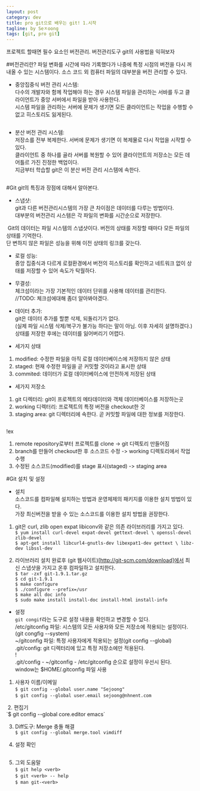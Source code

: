 ```yaml
---
layout: post
category: dev
title: pro git으로 배우는 git! 1.시작
tagline: by Seㅈoong
tags: [git, pro git]
---
```

프로젝트 할때면 필수 요소인 버전관리. 버전관리도구 git의 사용법을 익혀보자

<!--more-->

#버전관리란?
파일 변화를 시간에 따라 기록했다가 나중에 특정 시점의 버전을 다시 꺼내올 수 있는 시스템이다. 
소스 코드 외 컴퓨터 파일의 대부분을 버전 관리할 수 있다.
<img src="/assets/themes/Snail/img/git/1-1.png" alt="">


- 중앙집중식 버전 관리 시스템:<br>
다수의 개발자와 함께 작업해야 하는 경우 시스템 파일을 관리하는 서바를 두고 클라이언트가 중앙 서버에서 파일을 받아 사용한다. <br>
시스템 파일을 관리하는 서버에 문제가 생기면 모든 클라이언트는 작업을 수행할 수 없고 히스토리도 잃게된다.
<img src="/assets/themes/Snail/img/git/1-2.png" alt="">

- 분산 버전 관리 시스템:<br>
저장소를 전부 복제한다. 서버에 문제가 생기면 이 복제물로 다시 작업을 시작할 수 있다.<br>
클라이언트 중 하나를 골라 서버를 복원할 수 있어 클라이언트의 저장소는 모든 데어틀르 가진 진정한 백업이다.<br>
지금부터 학습할 git은 이 분산 버전 관리 시스템에 속한다.
<img src="/assets/themes/Snail/img/git/1-3.png" alt="">


#Git
git의 특징과 장점에 대해서 알아본다.

- 스냅샷:<br>
git과 다른 버전관리시스템의 가장 큰 차이점은 데이터를 다루는 방법이다.<br> 
대부분의 버전관리 시스템은 각 파일의 변화를 시간순으로 저장한다.<br>
<img src="/assets/themes/Snail/img/git/1-4.png" alt="">
Git의 데이터는 파일 시스템의 스냅샷이다. 버전의 상태를 저장할 때마다 모든 파일의 상태를 기억한다. <br>
단 변하지 않은 파일은 성능을 위해 이전 상태의 링크를 갖는다.<br>
<img src="/assets/themes/Snail/img/git/1-5.png" alt="">

- 로컬 성능:<br>
중앙 집중식과 다르게 로컬환경에서 버전의 히스토리를 확인하고 네트워크 없이 상태를 저장할 수 있어 속도가 탁월하다.<br>

- 무결성:<br>
체크섬이라는 가장 기본적인 데이터 단위를 사용해 데이터를 관리한다.<br>
//TODO: 체크섬에대해 좀더 알아봐야겠다.

- 데이터 추가:<br>
git은 데이터 추가를 할뿐 삭제, 되돌리기가 없다.<br>
(실제 파일 시스템 삭제/복구가 불가능 하다는 말이 아님. 이후 자세히 설명하겠다.)<br>
상태를 저장한 후에는 데이터를 잃어버리기 어렵다. <br>

- 세가지 상태<br>
1. modified: 수정한 파일을 아직 로컬 데이터베이스에 저장하지 않은 상태<br>
2. staged: 현재 수정한 파일을 곧 커밋할 것이라고 표시한 상태
3. commited: 데이터가 로컬 데이터베이스에 안전하게 저장된 상태<br>

- 세가지 저장소<br>
1. git 디렉터리: git이 프로젝트의 메타데이터와 객체 데이터베이스를 저장하는곳<br>
2. working 디렉터리: 프로젝트의 특정 버전을 checkout한 것<br>
3. staging area: git 디렉터리에 속한다. 곧 커밋할 파일에 대한 정보를 저장한다.<br>
<img src="/assets/themes/Snail/img/git/1-6.png" alt="">

!ex<br>
1. remote repository로부터 프로젝트를 clone -> git 디렉토리 만들어짐<br>
2. branch를 만들어 checkout한 후 소스코드 수정 -> working 디렉토리에서 작업 수행<br>
3. 수정된 소스코드(modified)를 stage 표시(staged) -> staging area<br>


#Git 설치 및 설정

- 설치<br>
소스코드를 컴파일해 설치하는 방법과 운영체제의 패키지를 이용한 설치 방법이 있다.<br>
가장 최신버전을 받을 수 있는 소스코드를 이용한 설치 방법을 권장한다.

1. git은 curl, zlib open expat libiconv와 같은 의존 라이브러리를 가지고 있다.<br>
`$ yum install curl-devel expat-devel gettext-devel \
openssl-devel zlib-devel`<br>
`$ apt-get install libcurl4-gnutls-dev libexpat1-dev gettext \
libz-dev libssl-dev`

2. 라이브러리 설치 완료후 (git 웹사이트)[http://git-scm.com/download]에서 최신 스냅샷을 가지고 온후 컴파일하고 설치한다.<br>
`$ tar -zxf git-1.9.1.tar.gz`<br>
`$ cd git-1.9.1`<br>
`$ make configure`<br>
`$ ./configure --prefix=/usr`<br>
`$ make all doc info`<br>
`$ sudo make install install-doc install-html install-info`<br>


- 설정<br>
`git congif`라는 도구로 설정 내용을 확인하고 변경할 수 있다.<br>
/etc/gitconfig 파일: 시스템의 모든 사용자와 모든 저장소에 적용되는 설정이다.(git congfig --system)<br>
~/gitconfig 파일: 특정 사용자에게 적용되는 설정(git config --global)<br>
.git/config: git 디렉터리에 있고 특정 저장소에만 적용된다.<br>
!<br>
    .git/config - ~/gitconfig - /etc/gitconfig 순으로 설정이 우선시 된다.<br>
    window는 $HOME/.gitconfig 파일 사용<br>

1. 사용자 이름/이메일<br>
`$ git config --global user.name "Sejoong"`<br>
`$ git config --global user.email sejoong@nhnent.com`
<img src="/assets/themes/Snail/img/git/1-6_1.png" alt="">
2. 편집기<br>
`$ git config --global core.editor emacs`

3. Diff도구: Merge 충돌 해결<br>
`$ git config --global merge.tool vimdiff`

4. 설정 확인<br>
<img src="/assets/themes/Snail/img/git/1-6_2.png" alt="">

5. 그외 도움말<br>
`$ git help <verb>`<br>
`$ git <verb> -- help`<br>
`$ man git-<verb>`<br>
